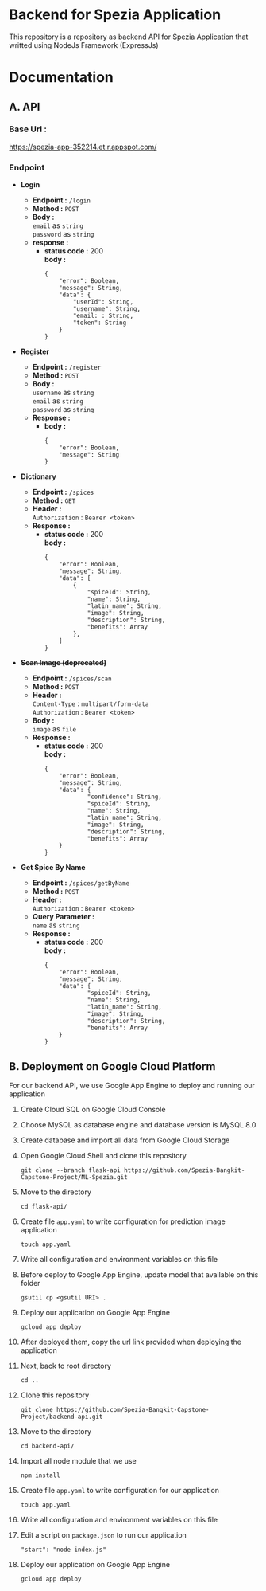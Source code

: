 # Backend for Spezia Application

This repository is a repository as backend API for Spezia Application that writted using NodeJs Framework (ExpressJs)

# Documentation

## A. API
### Base Url : 
https://spezia-app-352214.et.r.appspot.com/
### Endpoint 
* **Login**
  * **Endpoint :** `/login`
  * **Method :** `POST`
  * **Body :** </br>
    `email` as `string`</br>
    `password` as `string`
  * **response :** </br>
    * **status code :** 200 </br>
      **body :**
      ```
      {
          "error": Boolean,
          "message": String,
          "data": {
              "userId": String,
              "username": String,
              "email: : String,
              "token": String
          }
      }
      ```

* **Register**
  * **Endpoint :** `/register`
  * **Method :** `POST`
  * **Body :** </br>
    `username` as `string` </br>
    `email` as `string` </br>
    `password` as `string`
  * **Response :** </br>
    * **body :**
      ```
      {
          "error": Boolean,
          "message": String
      }
      ```

* **Dictionary**
  * **Endpoint :** `/spices`
  * **Method :** `GET`
  * **Header :** </br>
    `Authorization` : `Bearer <token>`
  * **Response :** </br>
    * **status code :** 200 </br>
      **body :**
      ```
      {
          "error": Boolean,
          "message": String,
          "data": [
              {
                  "spiceId": String,
                  "name": String,
                  "latin_name": String,
                  "image": String,
                  "description": String,
                  "benefits": Array
              },
          ]
      }
      ```

* **~~Scan Image (deprecated)~~**
  * **Endpoint :** `/spices/scan` 
  * **Method :** `POST`
  * **Header :** </br>
    `Content-Type` : `multipart/form-data` </br>
    `Authorization` : `Bearer <token>` 
  * **Body :** </br>
    `image` as `file`
  * **Response :** </br>
    * **status code :** 200 </br>
      **body :**
      ```
      {
          "error": Boolean,
          "message": String,
          "data": {
                  "confidence": String,
                  "spiceId": String,
                  "name": String,
                  "latin_name": String,
                  "image": String,
                  "description": String,
                  "benefits": Array
          }
      }
      ```
* **Get Spice By Name**
  * **Endpoint :** `/spices/getByName`
  * **Method :** `POST`
  * **Header :** </br>
    `Authorization` : `Bearer <token>` 
  * **Query Parameter :** </br>
    `name` as `string`
  * **Response :** </br>
    * **status code :** 200 </br>
      **body :**
      ```
      {
          "error": Boolean,
          "message": String,
          "data": {
                  "spiceId": String,
                  "name": String,
                  "latin_name": String,
                  "image": String,
                  "description": String,
                  "benefits": Array
          }
      }
      ```
  

## B. Deployment on Google Cloud Platform
For our backend API, we use Google App Engine to deploy and running our application

1. Create Cloud SQL on Google Cloud Console
   
2. Choose MySQL as database engine and database version is MySQL 8.0

3. Create database and import all data from Google Cloud Storage
   
4. Open Google Cloud Shell and clone this repository
   ```
   git clone --branch flask-api https://github.com/Spezia-Bangkit-Capstone-Project/ML-Spezia.git
   ```

5. Move to the directory
   ```
   cd flask-api/
   ```
   
6. Create file `app.yaml` to write configuration for prediction image application
    ```
    touch app.yaml
    ```

7. Write all configuration and environment variables on this file
   
8. Before deploy to Google App Engine, update model that available on this folder
   ```
   gsutil cp <gsutil URI> .
   ```
   
9. Deploy our application on Google App Engine
    ```
    gcloud app deploy
    ```

10. After deployed them, copy the url link provided when deploying the application 
    
11. Next, back to root directory
    ```
    cd ..
    ```
    
12. Clone this repository  
    ```
    git clone https://github.com/Spezia-Bangkit-Capstone-Project/backend-api.git
    ```

13. Move to the directory
    ```
    cd backend-api/
    ```

14. Import all node module that we use
    ```
    npm install
    ```

15. Create file `app.yaml` to write configuration for our application
    ```
    touch app.yaml
    ```

16. Write all configuration and environment variables on this file

17. Edit a script on `package.json` to run our application
    ```
    "start": "node index.js"
    ```

18. Deploy our application on Google App Engine
    ```
    gcloud app deploy
    ```
